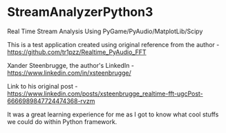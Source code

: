 # StreamAnalyzerPython3
Real Time Stream Analysis Using PyGame/PyAudio/MatplotLib/Scipy

This is a test application created using original reference from the author - https://github.com/tr1pzz/Realtime_PyAudio_FFT

Xander Steenbrugge, the author's LinkedIn - https://www.linkedin.com/in/xsteenbrugge/

Link to his original post - https://www.linkedin.com/posts/xsteenbrugge_realtime-fft-ugcPost-6666989847724474368-rvzm

It was a great learning experience for me as I got to know what cool stuffs we could do within Python framework.
